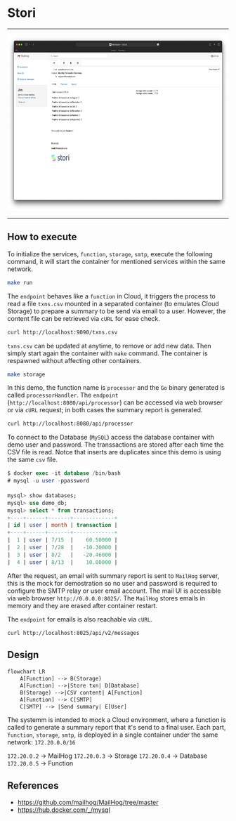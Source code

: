 # Stori

---

<p
    align="center">
    <img
        src=".assets/demo.png"
        alt="Demo 01 - localhost"
        width="600"
        height="400"
    />
</p>

---

## How to execute

To initialize the services, `function`, `storage`, `smtp`, execute the following command,
it will start the container for mentioned services within the same network.

```bash
make run
```

The `endpoint` behaves like a `function` in Cloud, it triggers the process to read a file `txns.csv`
mounted in a separated container (to emulates Cloud Storage) to prepare a summary to be send via
email to a user. However, the content file can be retrieved via `cURL` for ease check.

```bash
curl http://localhost:9090/txns.csv
```

`txns.csv` can be updated at anytime, to remove or add new data. Then simply start again the container
with `make` command. The container is respawned without affecting other containers.

```bash
make storage
```

In this demo, the function name is `processor` and the `Go` binary generated is called `processorHandler`.
The `endpoint` (`http://localhost:8080/api/processor`) can be accessed via web browser or via `cURL`
request; in both cases the summary report is generated.

```bash
curl http://localhost:8080/api/processor
```

To connect to the Database (`MySQL`) access the database container with demo user and password. The
transsactions are stored after each time the CSV file is read. Notce that inserts are duplicates
since this demo is using the same `csv` file.

```sql
$ docker exec -it database /bin/bash
# mysql -u user -ppassword

mysql> show databases;
mysql> use demo_db;
mysql> select * from transactions;
+----+------+-------+-------------+
| id | user | month | transaction |
+----+------+-------+-------------+
|  1 | user | 7/15  |    60.50000 |
|  2 | user | 7/28  |   -10.30000 |
|  3 | user | 8/2   |   -20.46000 |
|  4 | user | 8/13  |    10.00000 |
```

After the request, an email with summary report is sent to `MailHog` server, this is the mock for
demostration so no user and password is required to configure the SMTP relay or user email account.
The mail UI is accessible via web browser `http://0.0.0.0:8025/`. The `MailHog` stores emails in
memory and they are erased after container restart.

The `endpoint` for emails is also reachable via `cURL`.

```bash
curl http://localhost:8025/api/v2/messages
```

## Design

```Mermaid
flowchart LR
    A[Function] --> B(Storage)
    A[Function] -->|Store txn| D[Database]
    B(Storage) -->|CSV content| A[Function]
    A[Function] --> C[SMTP]
    C[SMTP] --> |Send summary| E[User]
```

The systemm is intended to mock a Cloud environment, where a function is called to generate a
summary report that it's send to a final user. Each part, `function`, `storage`, `smtp`, is deployed
in a single container under the same network: `172.20.0.0/16`

`172.20.0.2` -> MailHog
`172.20.0.3` -> Storage
`172.20.0.4` -> Database
`172.20.0.5` -> Function

## References

* https://github.com/mailhog/MailHog/tree/master
* https://hub.docker.com/_/mysql
